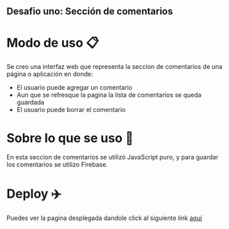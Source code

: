 ## Desafio uno: Sección de comentarios

# Modo de uso :clipboard:

Se creo una interfaz web que representa la seccion de comentarios de una página o aplicación en donde:

* El usuario puede agregar un comentario
* Aun que se refresque la pagina la lista de comentarios se queda guardada
* El usuario puede borrar el comentario 

# Sobre lo que se uso  :hammer:

En esta seccion de comentarios se utilizó JavaScript puro, y para guardar los comentarios se utilizo Firebase.

# Deploy :airplane:

Puedes ver la pagina desplegada dandole click al siguiente link [aquí](https://mandymandarina.github.io/Desafio-uno/)
